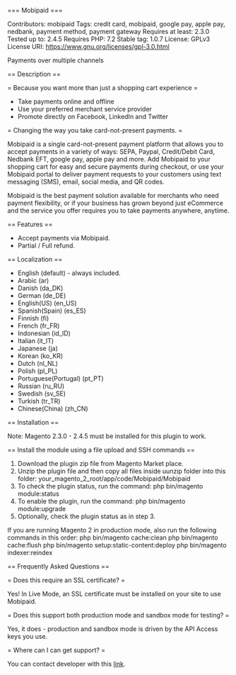 ﻿=== Mobipaid ===

Contributors: mobipaid
Tags: credit card, mobipaid, google pay, apple pay, nedbank, payment method, payment gateway
Requires at least: 2.3.0
Tested up to: 2.4.5
Requires PHP: 7.2
Stable tag: 1.0.7
License: GPLv3
License URI: https://www.gnu.org/licenses/gpl-3.0.html

Payments over multiple channels

== Description ==

= Because you want more than just a shopping cart experience =

* Take payments online and offline
* Use your preferred merchant service provider
* Promote directly on Facebook, LinkedIn and Twitter

= Changing the way you take card-not-present payments. =

Mobipaid is a single card-not-present payment platform that allows you to accept payments in a variety of ways: SEPA, Paypal, Credit/Debit Card, Nedbank EFT, google pay, apple pay and more. Add Mobipaid to your shopping cart for easy and secure payments during checkout, or use your Mobipaid portal to deliver payment requests to your customers using text messaging (SMS), email, social media, and QR codes.

Mobipaid is the best payment solution available for merchants who need payment flexibility, or if your business has grown beyond just eCommerce and the service you offer requires you to take payments anywhere, anytime.
 
== Features ==

* Accept payments via Mobipaid.
* Partial / Full refund.
 
== Localization ==

* English (default) - always included.
* Arabic (ar)
* Danish (da_DK)
* German (de_DE)
* English(US) (en_US)
* Spanish(Spain) (es_ES)
* Finnish (fi)
* French (fr_FR)
* Indonesian (id_ID)
* Italian (it_IT)
* Japanese (ja)
* Korean (ko_KR)
* Dutch (nl_NL)
* Polish (pl_PL)
* Portuguese(Portugal) (pt_PT)
* Russian (ru_RU)
* Swedish (sv_SE)
* Turkish (tr_TR)
* Chinese(China) (zh_CN)




== Installation ==

Note: Magento 2.3.0 - 2.4.5 must be installed for this plugin to work.

== Install the module using a file upload and SSH commands ==

1. Download the plugin zip file from Magento Market place.
2. Unzip the plugin file  and then copy all files inside uunzip folder into this folder: your_magento_2_root/app/code/Mobipaid/Mobipaid
3. To check the plugin status, run the command:
php bin/magento module:status
4. To enable the plugin, run the command:
php bin/magento module:upgrade
5. Optionally, check the plugin status as in step 3.

If you are running Magento 2 in production mode, also run the following commands in this order:
php bin/magento cache:clean
php bin/magento cache:flush
php bin/magento setup:static-content:deploy
php bin/magento indexer:reindex




== Frequently Asked Questions ==

= Does this require an SSL certificate? =

Yes! In Live Mode, an SSL certificate must be installed on your site to use Mobipaid.

= Does this support both production mode and sandbox mode for testing? =

Yes, it does - production and sandbox mode is driven by the API Access keys you use.

= Where can I can get support? =

You can contact developer with this [link](https://mobipaid.com/contact/).

